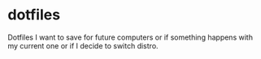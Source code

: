 # dotfiles
Dotfiles I want to save for future computers or if something happens with my current one or if I decide to switch distro.
